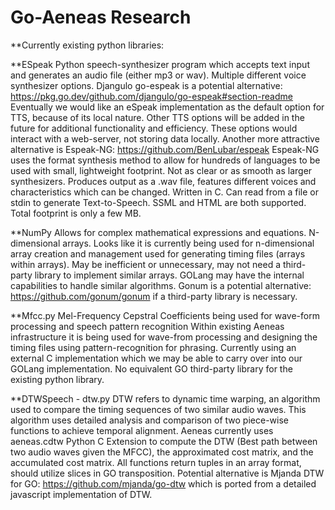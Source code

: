 # Go-Aeneas Research

**Currently existing python libraries:

**ESpeak
Python speech-synthesizer program which accepts text input and generates an audio file (either mp3 or wav). Multiple different voice synthesizer options.
Djangulo go-espeak is a potential alternative: https://pkg.go.dev/github.com/djangulo/go-espeak#section-readme
Eventually we would like an eSpeak implementation as the default option for TTS, because of its local nature. Other TTS options will be added in the future for additional functionality and efficiency. These options would interact with a web-server, not storing data locally.
Another more attractive alternative is Espeak-NG: https://github.com/BenLubar/espeak
Espeak-NG uses the format synthesis method to allow for hundreds of languages to be used with small, lightweight footprint. Not as clear or as smooth as larger synthesizers. Produces output as a .wav file, features different voices and characteristics which can be changed. Written in C. Can read from a file or stdin to generate Text-to-Speech. SSML and HTML are both supported. Total footprint is only a few MB.

**NumPy
Allows for complex mathematical expressions and equations. N-dimensional arrays.
Looks like it is currently being used for n-dimensional array creation and management used for generating timing files (arrays within arrays).
May be inefficient or unnecessary, may not need a third-party library to implement similar arrays. GOLang may have the internal capabilities to handle similar algorithms.
Gonum is a potential alternative: https://github.com/gonum/gonum if a third-party library is necessary.

**Mfcc.py
Mel-Frequency Cepstral Coefficients being used for wave-form processing and speech pattern recognition
Within existing Aeneas infrastructure it is being used for wave-from processing and designing the timing files using pattern-recognition for phrasing.
Currently using an external C implementation which we may be able to carry over into our GOLang implementation.
No equivalent GO third-party library for the existing python library.

**DTWSpeech - dtw.py
DTW refers to dynamic time warping, an algorithm used to compare the timing sequences of two similar audio waves. This algorithm uses detailed analysis and comparison of two piece-wise functions to achieve temporal alignment. 
Aeneas currently uses aeneas.cdtw Python C Extension to compute the DTW (Best path between two audio waves given the MFCC), the approximated cost matrix, and the accumulated cost matrix. All functions return tuples in an array format, should utilize slices in GO transposition.
Potential alternative is Mjanda DTW for GO: https://github.com/mjanda/go-dtw which is ported from a detailed javascript implementation of DTW.